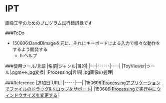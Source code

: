# IPT
画像工学のためのプログラム試行錯誤録です

###ToDo
- 150606:DandDImageを元に、それにキーボードによる入力で様々な動作をするよう開発する
	- h:ヘルプ

###使用ツール/言語
|名前|ジャンル|目的|
|---|------|----|
|ToyViewer|ツール|.pgm<->.jpg変換|
|Processing|言語|.jpg画像の処理|

###Reference
|追加日|URL|
|-----|---|
|150606|[Processingアプリケーションでファイルのドラッグ&ドロップをサポート](http://tercel-sakuragaoka.blogspot.jp/2011/10/processing.html)|
|150606|[Processingで実行中にウィンドウサイズを変更する](http://d.hatena.ne.jp/kougaku-navi/touch/20140725/p1)|